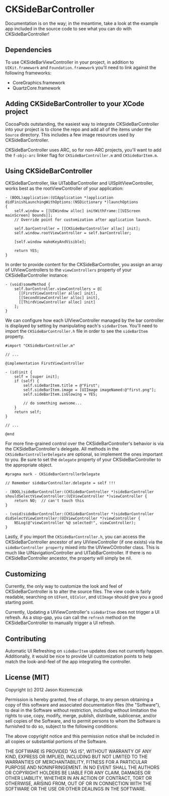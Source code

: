 # CKSideBarController
Documentation is on the way; in the meantime, take a look at the example app included in the source code to see what you can do with CKSideBarController!

## Dependencies
To use CKSideBarViewController in your project, in addition to `UIKit.framework` and `Foundation.framework` you'll need to link against the following frameworks:
* CoreGraphics.framework
* QuartzCore.framework

## Adding CKSideBarController to your XCode project
CocoaPods outstanding, the easiest way to integrate CKSideBarController into your project is to clone the repo and add all of the items under the `Source` directory. This includes a few image resources used by CKSideBarController.

CKSideBarController uses ARC, so for non-ARC projects, you'll want to add the `f-objc-arc` linker flag for  `CKSideBarController.m` and `CKSideBarItem.m`.

## Using CKSideBarController
CKSideBarController, like UITabBarController and UISplitViewController, works best as the rootViewController of your application:

```
- (BOOL)application:(UIApplication *)application didFinishLaunchingWithOptions:(NSDictionary *)launchOptions
{
    self.window = [[UIWindow alloc] initWithFrame:[[UIScreen mainScreen] bounds]];
    // Override point for customization after application launch.

    self.barController = [[CKSideBarController alloc] init];
    self.window.rootViewController = self.barController;

    [self.window makeKeyAndVisible];

    return YES;
}
```

In order to provide content for the CKSideBarController, you assign an array of UIViewControllers to the `viewControllers` property of your CKSideBarController instance:

```
- (void)someMethod {
    self.barController.viewControllers = @[
      [[FirstViewController alloc] init],
      [[SecondViewController alloc] init],
      [[ThirdViewController alloc] init]
    ];
}
```

We can configure how each UIViewController managed by the bar controller is displayed by setting by manipulating each's `sideBarItem`. You'll need to import the `CKSideBarController.h` file in order to see the `sideBarItem` property.

```
#import "CKSideBarController.m"

// ...

@implementation FirstViewController

- (id)init {
    self = [super init];
    if (self) {
        self.sideBarItem.title = @"First";
        self.sideBarItem.image = [UIImage imageNamed:@"first.png"];
        self.sideBarItem.isGlowing = YES;

        // do something awesome...
    }
    return self;
}

// ...

@end
```

For more fine-grained control over the CKSideBarController's behavior is via the CKSideBarController's delegate. All methods in the `CKSideBarControllerDelegate` are optional, so implement the ones important to you. Be sure to set the `delegate` property of your CKSideBarController to the appropriate object.

```
#pragma mark - CKSideBarControllerDelegate

// Remember sideBarController.delegate = self !!!

- (BOOL)sideBarController:(CKSideBarController *)sideBarController shouldSelectViewController:(UIViewController *)viewController {
    return NO;  // can't touch this
}

- (void)sideBarController:(CKSideBarController *)sideBarController didSelectViewController:(UIViewController *)viewController {
    NSLog(@"viewController %@ selected!", viewController);
}
```

Lastly, if you import the `CKSideBarController.h`, you can access the CKSideBarController ancestor of any UIViewController (if one exists) via the `sideBarController property` mixed into the UIViewCOntroller class. This is much like UINavigationController and UITabBarController. If there is no CKSideBarController ancestor, the property will simply be nil.

## Customizing
Currently, the only way to customize the look and feel of CKSideBarController is to alter the source files. The view code is fairly readable, searching on `UIFont`, `UIColor`, and `UIImage` should give you a good starting point.

Currently, Updating a UIViewController's `sideBarItem` does not trigger a UI refresh. As a stop-gap, you can call the `refresh` method on the CKSideBarController to manually trigger a UI refresh.

## Contributing
Automatic UI Refreshing on `sideBarItem` updates does not currently happen. Additionally, it would be nice to provide UI customization points to help match the look-and-feel of the app integrating the controller.

## License (MIT)
Copyright (c) 2012 Jason Kozemczak

Permission is hereby granted, free of charge, to any person obtaining a copy of this software and associated documentation files (the "Software"), to deal in the Software without restriction, including without limitation the rights to use, copy, modify, merge, publish, distribute, sublicense, and/or sell copies of the Software, and to permit persons to whom the Software is furnished to do so, subject to the following conditions:

The above copyright notice and this permission notice shall be included in all copies or substantial portions of the Software.

THE SOFTWARE IS PROVIDED "AS IS", WITHOUT WARRANTY OF ANY KIND, EXPRESS OR IMPLIED, INCLUDING BUT NOT LIMITED TO THE WARRANTIES OF MERCHANTABILITY, FITNESS FOR A PARTICULAR PURPOSE AND NONINFRINGEMENT. IN NO EVENT SHALL THE AUTHORS OR COPYRIGHT HOLDERS BE LIABLE FOR ANY CLAIM, DAMAGES OR OTHER LIABILITY, WHETHER IN AN ACTION OF CONTRACT, TORT OR OTHERWISE, ARISING FROM, OUT OF OR IN CONNECTION WITH THE SOFTWARE OR THE USE OR OTHER DEALINGS IN THE SOFTWARE.